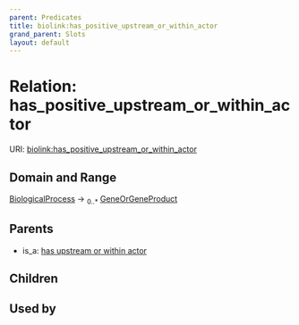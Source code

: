 ```yaml
---
parent: Predicates
title: biolink:has_positive_upstream_or_within_actor
grand_parent: Slots
layout: default
---
```


# Relation: has_positive_upstream_or_within_actor




URI: [biolink:has_positive_upstream_or_within_actor](https://w3id.org/biolink/vocab/has_positive_upstream_or_within_actor)

## Domain and Range

[BiologicalProcess](BiologicalProcess.md) ->  <sub>0..\*</sub> [GeneOrGeneProduct](GeneOrGeneProduct.md)

## Parents

 *  is_a: [has upstream or within actor](has_upstream_or_within_actor.md)

## Children


## Used by

